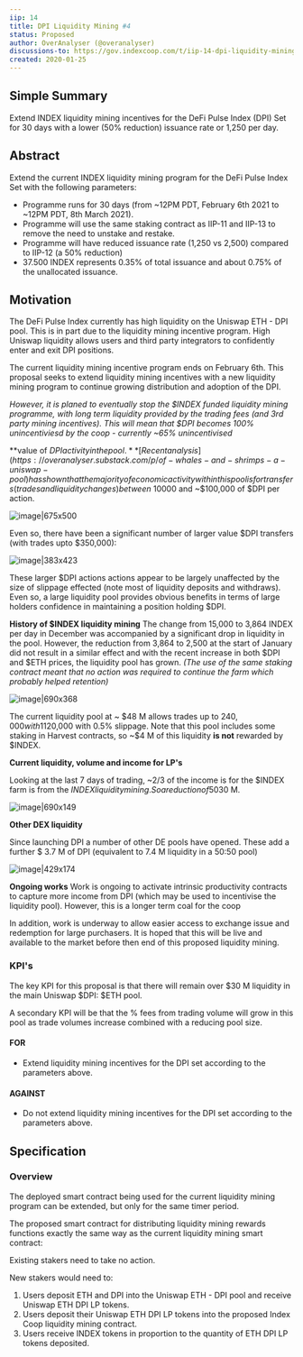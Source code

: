 ```yaml
---
iip: 14
title: DPI Liquidity Mining #4
status: Proposed
author: OverAnalyser (@overanalyser)
discussions-to: https://gov.indexcoop.com/t/iip-14-dpi-liquidity-mining-4/770
created: 2020-01-25
---
```


## Simple Summary

Extend INDEX liquidity mining incentives for the DeFi Pulse Index (DPI) Set for 30 days with a lower (50% reduction) issuance rate or 1,250 per day.

## Abstract

Extend the current INDEX liquidity mining program for the DeFi Pulse Index Set with the following parameters:

* Programme runs for 30 days (from ~12PM PDT, February 6th 2021 to ~12PM PDT, 8th March 2021).
* Programme will use the same staking contract as IIP-11 and IIP-13 to remove the need to unstake and restake.
* Programme will have reduced issuance rate (1,250 vs 2,500) compared to IIP-12 (a 50% reduction)
* 37.500 INDEX represents 0.35% of total issuance and about 0.75% of the unallocated issuance.

## Motivation

The DeFi Pulse Index currently has high liquidity on the Uniswap ETH - DPI pool. This is in part due to the liquidity mining incentive program. High Uniswap liquidity allows users and third party integrators to confidently enter and exit DPI positions.

The current liquidity mining incentive program ends on February 6th. This proposal seeks to extend liquidity mining incentives with a new liquidity mining program to continue growing distribution and adoption of the DPI.

*However, it is planed to eventually stop the $INDEX funded liquidity mining programme, with long term liquidity provided by the trading fees (and 3rd party mining incentives). This will mean that $DPI becomes 100% unincentiviesd by the coop - currently ~65% unincentivised*

**value of $DPI activity in the pool.**
[Recent analysis](https://overanalyser.substack.com/p/of-whales-and-shrimps-a-uniswap-pool)  has shown that the majority of economic activity within this pool is for transfers (trades and liquidity changes) between ~$10000 and ~$100,000 of $DPI per action.

![image|675x500](upload://eskHi12nuMi4LgCVd4pW5J6p005.png) 

Even so, there have been a significant number of larger value $DPI transfers (with trades upto $350,000):

![image|383x423](upload://SuW6rv8Z24KVi6t81ubJr26t0z.png) 

These larger $DPI actions actions appear to be largely unaffected by the size of slippage effected (note most of liquidity deposits and withdraws). Even so, a large liquidity pool provides obvious benefits in terms of large holders confidence in maintaining a position holding $DPI. 

**History of $INDEX liquidity mining**
The change from 15,000 to 3,864 INDEX per day in December was accompanied by a significant drop in liquidity in the pool. However, the reduction from 3,864 to 2,500 at the start of January did not result in a similar effect and with the recent increase in both $DPI and $ETH prices, the liquidity pool has grown. *(The use of the same staking contract meant that no action was required to continue the farm which probably helped retention)*

![image|690x368](upload://roshpGXNJRzXt9yWcPD5q5cUxgS.png) 


The current liquidity pool at ~ $48 M allows trades up to $240,000 with 1% slippage and ~$120,000 with 0.5% slippage.  Note that this pool includes some staking in Harvest contracts, so ~$4 M of this liquidity **is not** rewarded by $INDEX.

**Current liquidity, volume and income for LP's**

Looking at the last 7 days of trading, ~2/3 of the income is for the $INDEX farm is from the $INDEX liquidity mining. So a reduction of 50% in the INDEX rewards might be expected to result in the liquidity pool being reduced by ~1/3. i.e to ~$30 M. 

![image|690x149](upload://nFY6WJP2Jku7QniU6wT8rzHryK3.png) 

**Other DEX liquidity**

Since launching DPI a number of other DE pools have opened. These add a further $ 3.7 M of DPI (equivalent to 7.4 M liquidity in a 50:50 pool)

![image|429x174](upload://4j695R6tpR929RWIS3B5LoNuFta.png) 

**Ongoing works**
Work is ongoing to activate intrinsic productivity contracts to capture more income from DPI (which may be used to incentivise the liquidity pool). However, this is a longer term coal for the coop

In addition, work is underway to allow easier access to exchange issue and redemption for large purchasers. It is hoped that this will be live and available to the market before then end of this proposed liquidity mining.

### KPI's
The key KPI for this proposal is that there will remain over $30 M liquidity in the main Uniswap $DPI: $ETH pool.

A secondary KPI will be that the % fees from trading volume will grow in this pool as trade volumes increase combined with a reducing pool size.

#### FOR

* Extend liquidity mining incentives for the DPI set according to the parameters above.

#### AGAINST

* Do not extend liquidity mining incentives for the DPI set according to the parameters above.

## Specification

### Overview

The deployed smart contract being used for the current liquidity mining program can be extended, but only for the same timer period.

The proposed smart contract for distributing liquidity mining rewards functions exactly the same way as the current liquidity mining smart contract:

Existing stakers need to take no action.

New stakers would need to:

1. Users deposit ETH and DPI into the Uniswap ETH - DPI pool and receive Uniswap ETH DPI LP tokens.
2. Users deposit their Uniswap ETH DPI LP tokens into the proposed Index Coop liquidity mining contract.
3. Users receive INDEX tokens in proportion to the quantity of ETH DPI LP tokens deposited.

